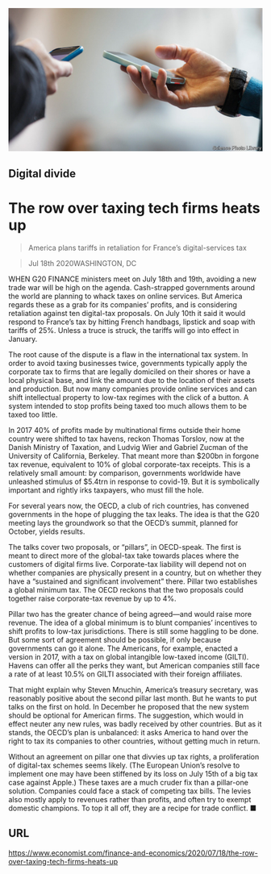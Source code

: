 ![](./images/20200718_FNP503.jpg)

## Digital divide

# The row over taxing tech firms heats up

> America plans tariffs in retaliation for France’s digital-services tax

> Jul 18th 2020WASHINGTON, DC

WHEN G20 FINANCE ministers meet on July 18th and 19th, avoiding a new trade war will be high on the agenda. Cash-strapped governments around the world are planning to whack taxes on online services. But America regards these as a grab for its companies’ profits, and is considering retaliation against ten digital-tax proposals. On July 10th it said it would respond to France’s tax by hitting French handbags, lipstick and soap with tariffs of 25%. Unless a truce is struck, the tariffs will go into effect in January.

The root cause of the dispute is a flaw in the international tax system. In order to avoid taxing businesses twice, governments typically apply the corporate tax to firms that are legally domiciled on their shores or have a local physical base, and link the amount due to the location of their assets and production. But now many companies provide online services and can shift intellectual property to low-tax regimes with the click of a button. A system intended to stop profits being taxed too much allows them to be taxed too little.

In 2017 40% of profits made by multinational firms outside their home country were shifted to tax havens, reckon Thomas Torslov, now at the Danish Ministry of Taxation, and Ludvig Wier and Gabriel Zucman of the University of California, Berkeley. That meant more than $200bn in forgone tax revenue, equivalent to 10% of global corporate-tax receipts. This is a relatively small amount: by comparison, governments worldwide have unleashed stimulus of $5.4trn in response to covid-19. But it is symbolically important and rightly irks taxpayers, who must fill the hole.

For several years now, the OECD, a club of rich countries, has convened governments in the hope of plugging the tax leaks. The idea is that the G20 meeting lays the groundwork so that the OECD’s summit, planned for October, yields results.

The talks cover two proposals, or “pillars”, in OECD-speak. The first is meant to direct more of the global-tax take towards places where the customers of digital firms live. Corporate-tax liability will depend not on whether companies are physically present in a country, but on whether they have a “sustained and significant involvement” there. Pillar two establishes a global minimum tax. The OECD reckons that the two proposals could together raise corporate-tax revenue by up to 4%.

Pillar two has the greater chance of being agreed—and would raise more revenue. The idea of a global minimum is to blunt companies’ incentives to shift profits to low-tax jurisdictions. There is still some haggling to be done. But some sort of agreement should be possible, if only because governments can go it alone. The Americans, for example, enacted a version in 2017, with a tax on global intangible low-taxed income (GILTI). Havens can offer all the perks they want, but American companies still face a rate of at least 10.5% on GILTI associated with their foreign affiliates.

That might explain why Steven Mnuchin, America’s treasury secretary, was reasonably positive about the second pillar last month. But he wants to put talks on the first on hold. In December he proposed that the new system should be optional for American firms. The suggestion, which would in effect neuter any new rules, was badly received by other countries. But as it stands, the OECD’s plan is unbalanced: it asks America to hand over the right to tax its companies to other countries, without getting much in return.

Without an agreement on pillar one that divvies up tax rights, a proliferation of digital-tax schemes seems likely. (The European Union’s resolve to implement one may have been stiffened by its loss on July 15th of a big tax case against Apple.) These taxes are a much cruder fix than a pillar-one solution. Companies could face a stack of competing tax bills. The levies also mostly apply to revenues rather than profits, and often try to exempt domestic champions. To top it all off, they are a recipe for trade conflict. ■

## URL

https://www.economist.com/finance-and-economics/2020/07/18/the-row-over-taxing-tech-firms-heats-up
